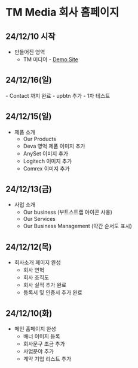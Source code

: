 # TM Media 회사 홈페이지

## 24/12/10 시작

- 만들어진 영역
  - TM 미디어 - <a href="https://bp4sp4.github.io/TM-Media/">Demo Site</a>

<h2>24/12/16(일)</h2>
- Contact 까지 완료
- upbtn 추가
- 1차 테스트

<h2>24/12/15(일)</h2>

- 제품 소개
  - Our Products
  - Deva 영억 제품 이미지 추가
  - AnySet 이미지 추가
  - Logitech 이미지 추가
  - Comrex 이미지 추가

<h2>24/12/13(금)</h2>

- 사업 소개
  - Our business (부트스트랩 아이콘 사용)
  - Our Services
  - Our Business Management (약간 순서도 표시)

<h2>24/12/12(목)</h2>

- 회사소개 페이지 완성
  - 회사 연혁
  - 회사 조직도
  - 회사 실적 추가 완료
  - 등록서 및 인증서 추가 완료

<h2>24/12/10(화)</h2>

- 메인 홈페이지 완성
  - 배너 이미지 등록
  - 회사문구 조금 추가
  - 사업분야 추가
  - 계약 기업 리스트 추가
